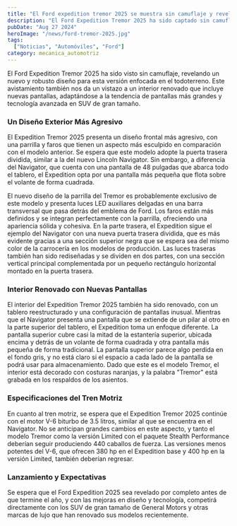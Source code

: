 ```yaml
---
title: "El Ford expedition tremor 2025 se muestra sin camuflaje y revela nuevas pantallas"
description: "El Ford Expedition Tremor 2025 ha sido captado sin camuflaje, mostrando un nuevo diseño robusto para esta versión todoterreno, junto con un interior renovado que incluye nuevas pantallas."
pubDate: "Aug 27 2024"
heroImage: "/news/ford-tremor-2025.jpg"
tags:
  ["Noticias", "Automóviles", "Ford"]
category: mecanica_automotriz
---
```


El Ford Expedition Tremor 2025 ha sido visto sin camuflaje, revelando un nuevo y robusto diseño para esta versión enfocada en el todoterreno. Este avistamiento también nos da un vistazo a un interior renovado que incluye nuevas pantallas, adaptándose a la tendencia de pantallas más grandes y tecnología avanzada en SUV de gran tamaño.

### Un Diseño Exterior Más Agresivo

El Expedition Tremor 2025 presenta un diseño frontal más agresivo, con una parrilla y faros que tienen un aspecto más esculpido en comparación con el modelo anterior. Se espera que este modelo adopte la puerta trasera dividida, similar a la del nuevo Lincoln Navigator. Sin embargo, a diferencia del Navigator, que cuenta con una pantalla de 48 pulgadas que abarca todo el tablero, el Expedition opta por una pantalla más pequeña que flota sobre el volante de forma cuadrada.

El nuevo diseño de la parrilla del Tremor es probablemente exclusivo de este modelo y presenta luces LED auxiliares delgadas en una barra transversal que pasa detrás del emblema de Ford. Los faros están más definidos y se integran perfectamente con la parrilla, ofreciendo una apariencia sólida y cohesiva. En la parte trasera, el Expedition sigue el ejemplo del Navigator con una nueva puerta trasera dividida, que es más evidente gracias a una sección superior negra que se espera sea del mismo color de la carrocería en los modelos de producción. Las luces traseras también han sido rediseñadas y se dividen en dos partes, con una sección vertical principal complementada por un pequeño rectángulo horizontal montado en la puerta trasera.

### Interior Renovado con Nuevas Pantallas

El interior del Expedition Tremor 2025 también ha sido renovado, con un tablero reestructurado y una configuración de pantallas inusual. Mientras que el Navigator presenta una pantalla que se extiende de un pilar al otro en la parte superior del tablero, el Expedition toma un enfoque diferente. La pantalla superior cubre casi la mitad de la estantería superior, ubicada encima y detrás de un volante de forma cuadrada y otra pantalla más pequeña de forma tradicional. La pantalla superior parece algo perdida en el fondo gris, y no está claro si el espacio a cada lado de la pantalla se podrá usar para almacenamiento. Dado que este es el modelo Tremor, el interior está decorado con costuras naranjas, y la palabra "Tremor" está grabada en los respaldos de los asientos.

### Especificaciones del Tren Motriz

En cuanto al tren motriz, se espera que el Expedition Tremor 2025 continúe con el motor V-6 biturbo de 3.5 litros, similar al que se encuentra en el Navigator. No se anticipan grandes cambios en este aspecto, y tanto el modelo Tremor como la versión Limited con el paquete Stealth Performance deberían seguir produciendo 440 caballos de fuerza. Las versiones menos potentes del V-6, que ofrecen 380 hp en el Expedition base y 400 hp en la versión Limited, también deberían regresar.

### Lanzamiento y Expectativas

Se espera que el Ford Expedition 2025 sea revelado por completo antes de que termine el año, y con las mejoras en diseño y tecnología, competirá directamente con los SUV de gran tamaño de General Motors y otras marcas de lujo que han renovado sus modelos recientemente.
